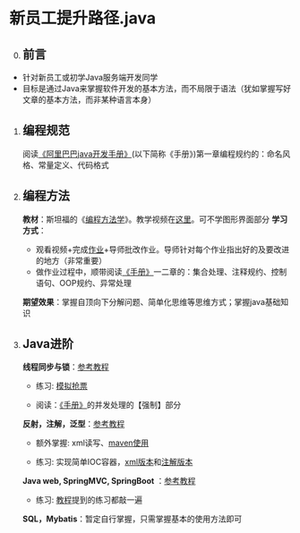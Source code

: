 # 新员工提升路径.java

0. ## 前言
- 针对新员工或初学Java服务端开发同学
- 目标是通过Java来掌握软件开发的基本方法，而不局限于语法（犹如掌握写好文章的基本方法，而非某种语言本身）
1. ## 编程规范
   
    阅读[《阿里巴巴java开发手册》](https://github.com/qinqiang2000/new_staff_promotion/blob/master/%E9%98%BF%E9%87%8C%E5%B7%B4%E5%B7%B4Java%E5%BC%80%E5%8F%91%E6%89%8B%E5%86%8C.pdf)(以下简称《手册》)第一章编程规约的：命名风格、常量定义、代码格式

2. ## 编程方法
   
   **教材**：斯坦福的《[编程方法学](http://web.stanford.edu/class/cs106a/)》。教学视频在[这里](https://www.bilibili.com/video/av8048664?from=search&seid=4584313577270804135)。可不学图形界面部分
   **学习方式**：
   
   - 观看视频+完成[作业](https://github.com/qinqiang2000/new_staff_promotion/tree/master/%E6%96%AF%E5%9D%A6%E7%A6%8F_%E7%BC%96%E7%A8%8B%E6%96%B9%E6%B3%95%E5%AD%A6_%E4%BD%9C%E4%B8%9A)+导师批改作业。导师针对每个作业指出好的及要改进的地方（非常重要）
   - 做作业过程中，顺带阅读[《手册》](https://github.com/qinqiang2000/new_staff_promotion/blob/master/%E9%98%BF%E9%87%8C%E5%B7%B4%E5%B7%B4Java%E5%BC%80%E5%8F%91%E6%89%8B%E5%86%8C.pdf)一二章的：集合处理、注释规约、控制语句、OOP规约、异常处理
   
   **期望效果**：掌握自顶向下分解问题、简单化思维等思维方式；掌握java基础知识

3. ## Java进阶
   
   **线程同步与锁**：[参考教程](http://c.biancheng.net/java/140/)
   
   - 练习: [模拟抢票](https://github.com/qinqiang2000/new_staff_promotion/blob/master/%E5%A4%9A%E7%BA%BF%E7%A8%8B%E4%BD%9C%E4%B8%9A_%E6%A8%A1%E6%8B%9F%E6%8A%A2%E7%A5%A8.pdf)
   
   - 阅读：[《手册》](https://github.com/qinqiang2000/new_staff_promotion/blob/master/%E9%98%BF%E9%87%8C%E5%B7%B4%E5%B7%B4Java%E5%BC%80%E5%8F%91%E6%89%8B%E5%86%8C.pdf)的并发处理的【强制】部分
   
   **反射，注解，泛型**：[参考教程](https://www.liaoxuefeng.com/wiki/1252599548343744/1255945147512512)
   
   - 额外掌握:    xml读写、[maven使用](https://www.cnblogs.com/hzg110/p/6936101.html)
   
   - 练习: 实现简单IOC容器，[xml版本](https://github.com/qinqiang2000/new_staff_promotion/tree/master/IOC_container/IOCDemo_v1_xml)和[注解版本](https://github.com/qinqiang2000/new_staff_promotion/tree/master/IOC_container/IOCDemo_v2_annotation)
   
   **Java web, SpringMVC, SpringBoot** ：[参考教程](https://www.jianshu.com/p/c509a8b025d7)
   
   - 练习: [教程](https://www.jianshu.com/p/c509a8b025d7)提到的练习都敲一遍
   
   **SQL，Mybatis**：暂定自行掌握，只需掌握基本的使用方法即可
